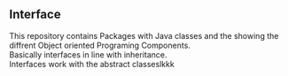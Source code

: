 ## Interface
This repository contains
Packages with Java classes and the showing the diffrent Object oriented Programing Components.<br />
Basically interfaces in line with inheritance. <br />
Interfaces work with the abstract classeslkkk
